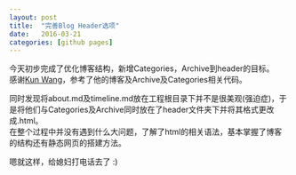 ```yaml
---
layout: post
title:  "完善Blog Header选项"
date:   2016-03-21
categories: [github pages]
---
```

今天初步完成了优化博客结构，新增Categories，Archive到header的目标。  
感谢[Kun Wang](http://quantumman.me/)，参考了他的博客及Archive及Categories相关代码。  

同时发现将about.md及timeline.md放在工程根目录下并不是很美观(强迫症)，于是将他们与Categories及Archive同时放在了header文件夹下并将其格式更改成.html。  
在整个过程中并没有遇到什么大问题，了解了html的相关语法，基本掌握了博客的结构还有静态网页的搭建方法。  

嗯就这样，给媳妇打电话去了 :)